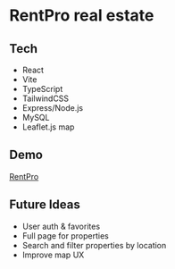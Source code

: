 # RentPro real estate

## Tech
- React
- Vite
- TypeScript
- TailwindCSS
- Express/Node.js
- MySQL
- Leaflet.js map

## Demo
[RentPro](https://react-real-estate-tau.vercel.app)

## Future Ideas
- User auth & favorites
- Full page for properties
- Search and filter properties by location
- Improve map UX
